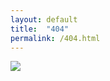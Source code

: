 ```yaml
---
layout: default
title:  "404"
permalink: /404.html
---
```


<img src="{{ site.url }}/assets/img/supercool.png">